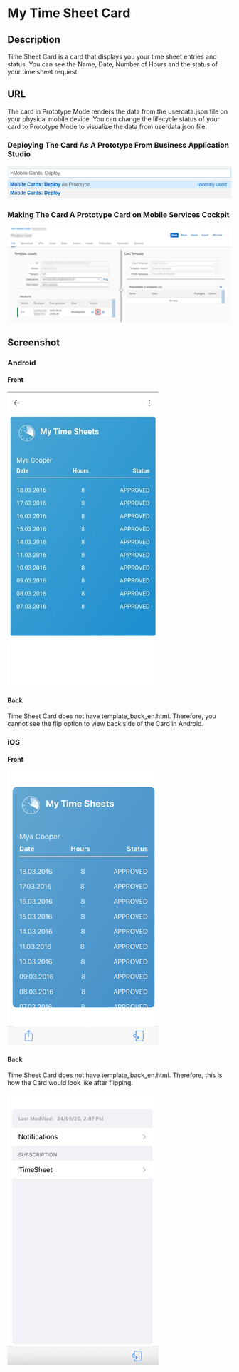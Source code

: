 # My Time Sheet Card

## Description

Time Sheet Card is a card that displays you your time sheet entries and status. You can see the Name, Date, Number of Hours and the status of your time sheet request.

## URL

The card in Prototype Mode renders the data from the userdata.json file on your physical mobile device.
You can change the lifecycle status of your card to Prototype Mode to visualize the data from userdata.json file.

### Deploying The Card As A Prototype From Business Application Studio

![My Paycheck Card Business Application Studio Screenshot](screens/deploy-prototype-BAS.png)

### Making The Card A Prototype Card on Mobile Services Cockpit 

![My Paycheck Card Mobile Services Cockpit Screenshot](screens/deploy-prototype-mobile-services-cockpit.png)

## Screenshot

### Android

#### Front

![Time Sheet Card Android Front Screenshot](screens/android_front.png)

#### Back
Time Sheet Card does not have template_back_en.html. Therefore, you cannot see the flip option to view back side of the Card in Android.

### iOS

#### Front

![Time Sheet Card iOS Front Screenshot](screens/ios_front.png)

#### Back

Time Sheet Card does not have template_back_en.html. Therefore, this is how the Card would look like after flipping.

![Time Sheet Card iOS Back Screenshot](screens/ios_back.png)
